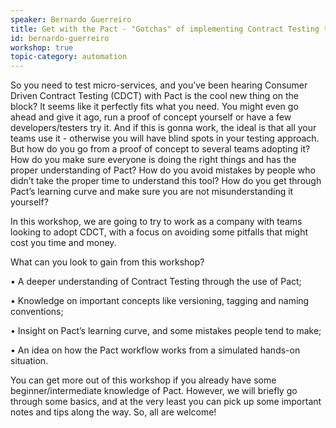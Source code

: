 ```yaml
---
speaker: Bernardo Guerreiro
title: Get with the Pact - "Gotchas" of implementing Contract Testing the right way
id: bernardo-guerreiro
workshop: true
topic-category: automation
---
```

So you need to test micro-services, and you’ve been hearing Consumer Driven Contract Testing (CDCT) with Pact is the cool
new thing on the block? It seems like it perfectly fits what you need. You might even go ahead and give it ago, run a
proof of concept yourself or have a few developers/testers try it. And if this is gonna work, the ideal is that all your
teams use it - otherwise you will have blind spots in your testing approach. But how do you go from a proof of concept
to several teams adopting it? How do you make sure everyone is doing the right things and has the proper understanding
of Pact? How do you avoid mistakes by people who didn’t take the proper time to understand this tool? How do you get
through Pact’s learning curve and make sure you are not misunderstanding it yourself?

In this workshop, we are going to try to work as a company with teams looking to adopt CDCT, with a focus on avoiding some pitfalls that might cost you time and money. 

What can you look to gain from this workshop?

•	A deeper understanding of Contract Testing through the use of Pact; 

•	Knowledge on important concepts like versioning, tagging and naming conventions; 

•	Insight on Pact’s learning curve, and some mistakes people tend to make; 

•	An idea on how the Pact workflow works from a simulated hands-on situation.

You can get more out of this workshop if you already have some beginner/intermediate knowledge of Pact. However, we will
briefly go through some basics, and at the very least you can pick up some important notes and tips along the way. So,
all are welcome!